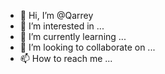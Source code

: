- 👋 Hi, I’m @Qarrey
- 👀 I’m interested in ...
- 🌱 I’m currently learning ...
- 💞️ I’m looking to collaborate on ...
- 📫 How to reach me ...

<!---
Hi, I'm Qarrey. I am currently learning programming and looking to connect with fellow developers.
Regards.
--->
